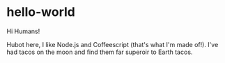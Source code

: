 # hello-world

Hi Humans!

Hubot here, I like Node.js and Coffeescript (that's what I'm made of!).
I've had tacos on the moon and find them far superoir to Earth tacos.
